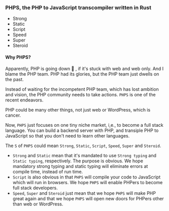 ### PHPS, the PHP to JavaScript transcompiler written in Rust
 - Strong
 - Static
 - Script
 - Speed
 - Super
 - Steroid

#### Why PHPS?

Apparently, PHP is going down :pill: , if it's stuck with web and web only. And I blame the PHP team. PHP had its glories, but the PHP team just dwells on the past.  

Instead of waiting for the incompetent PHP team, which has lost ambition and vision, the PHP community needs to take actions. `PHPS` is one of the recent endeavors.

PHP could be many other things, not just web or WordPress, which is cancer. 

Now, `PHPS` just focuses on one tiny niche market, i,e., to become a full stack language. You can build a backend server with PHP, and transiple PHP to JavaScript so that you don't need to learn other languages.

The `S` of `PHPS` could mean `Strong`, `Static`, `Script`, `Speed`, `Super` and `Steroid`.

 - `Strong` and `Static` mean that it's mandated to use `Strong typing` and `Static typing`, respectively. The purpose is obvious. We hope mandatory strong typing and static typing will eliminate errors at compile time, instead of run time.
 - `Script` is also obvious in that `PHPS` will compile your code to JavaScript which will run in browsers. We hope `PHPS` will enable PHPers to become full stack developers.
 - `Speed`, `Super` and `Steroid` just mean that we hope `PHPS` will make PHP great again and that we hope `PHPS` will open new doors for PHPers other than web or WordPress.


